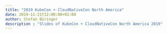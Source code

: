 ```yaml
---
title: "2019 KubeCon + CloudNativeCon North America"
date: 2019-11-21T12:00:00+01:00
author: Stefan Büringer
description : "Slides of KubeCon + CloudNativeCon North America 2019"
---
```

